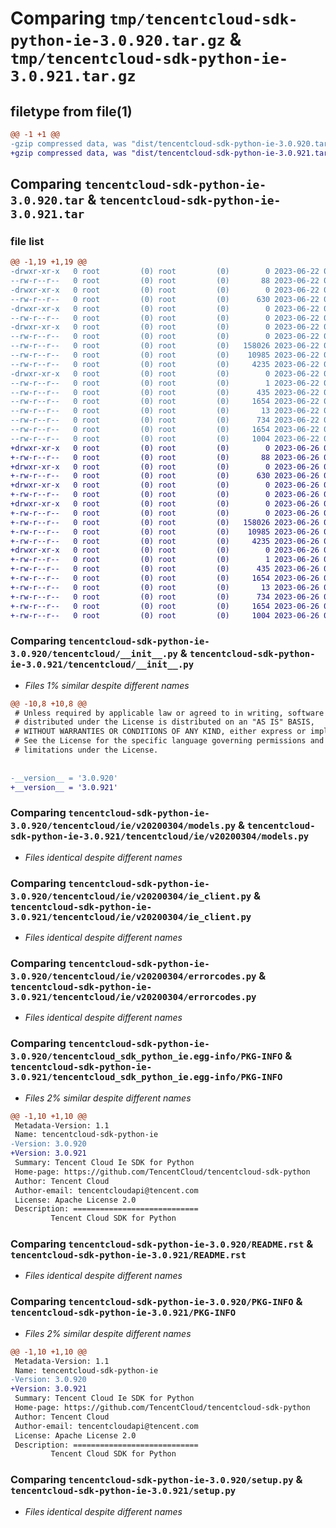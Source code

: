 # Comparing `tmp/tencentcloud-sdk-python-ie-3.0.920.tar.gz` & `tmp/tencentcloud-sdk-python-ie-3.0.921.tar.gz`

## filetype from file(1)

```diff
@@ -1 +1 @@
-gzip compressed data, was "dist/tencentcloud-sdk-python-ie-3.0.920.tar", last modified: Thu Jun 22 00:25:21 2023, max compression
+gzip compressed data, was "dist/tencentcloud-sdk-python-ie-3.0.921.tar", last modified: Mon Jun 26 00:25:58 2023, max compression
```

## Comparing `tencentcloud-sdk-python-ie-3.0.920.tar` & `tencentcloud-sdk-python-ie-3.0.921.tar`

### file list

```diff
@@ -1,19 +1,19 @@
-drwxr-xr-x   0 root         (0) root         (0)        0 2023-06-22 00:25:21.000000 tencentcloud-sdk-python-ie-3.0.920/
--rw-r--r--   0 root         (0) root         (0)       88 2023-06-22 00:25:21.000000 tencentcloud-sdk-python-ie-3.0.920/setup.cfg
-drwxr-xr-x   0 root         (0) root         (0)        0 2023-06-22 00:25:21.000000 tencentcloud-sdk-python-ie-3.0.920/tencentcloud/
--rw-r--r--   0 root         (0) root         (0)      630 2023-06-22 00:25:21.000000 tencentcloud-sdk-python-ie-3.0.920/tencentcloud/__init__.py
-drwxr-xr-x   0 root         (0) root         (0)        0 2023-06-22 00:25:21.000000 tencentcloud-sdk-python-ie-3.0.920/tencentcloud/ie/
--rw-r--r--   0 root         (0) root         (0)        0 2023-06-22 00:25:21.000000 tencentcloud-sdk-python-ie-3.0.920/tencentcloud/ie/__init__.py
-drwxr-xr-x   0 root         (0) root         (0)        0 2023-06-22 00:25:21.000000 tencentcloud-sdk-python-ie-3.0.920/tencentcloud/ie/v20200304/
--rw-r--r--   0 root         (0) root         (0)        0 2023-06-22 00:25:21.000000 tencentcloud-sdk-python-ie-3.0.920/tencentcloud/ie/v20200304/__init__.py
--rw-r--r--   0 root         (0) root         (0)   158026 2023-06-22 00:25:21.000000 tencentcloud-sdk-python-ie-3.0.920/tencentcloud/ie/v20200304/models.py
--rw-r--r--   0 root         (0) root         (0)    10985 2023-06-22 00:25:21.000000 tencentcloud-sdk-python-ie-3.0.920/tencentcloud/ie/v20200304/ie_client.py
--rw-r--r--   0 root         (0) root         (0)     4235 2023-06-22 00:25:21.000000 tencentcloud-sdk-python-ie-3.0.920/tencentcloud/ie/v20200304/errorcodes.py
-drwxr-xr-x   0 root         (0) root         (0)        0 2023-06-22 00:25:21.000000 tencentcloud-sdk-python-ie-3.0.920/tencentcloud_sdk_python_ie.egg-info/
--rw-r--r--   0 root         (0) root         (0)        1 2023-06-22 00:25:21.000000 tencentcloud-sdk-python-ie-3.0.920/tencentcloud_sdk_python_ie.egg-info/dependency_links.txt
--rw-r--r--   0 root         (0) root         (0)      435 2023-06-22 00:25:21.000000 tencentcloud-sdk-python-ie-3.0.920/tencentcloud_sdk_python_ie.egg-info/SOURCES.txt
--rw-r--r--   0 root         (0) root         (0)     1654 2023-06-22 00:25:21.000000 tencentcloud-sdk-python-ie-3.0.920/tencentcloud_sdk_python_ie.egg-info/PKG-INFO
--rw-r--r--   0 root         (0) root         (0)       13 2023-06-22 00:25:21.000000 tencentcloud-sdk-python-ie-3.0.920/tencentcloud_sdk_python_ie.egg-info/top_level.txt
--rw-r--r--   0 root         (0) root         (0)      734 2023-06-22 00:25:21.000000 tencentcloud-sdk-python-ie-3.0.920/README.rst
--rw-r--r--   0 root         (0) root         (0)     1654 2023-06-22 00:25:21.000000 tencentcloud-sdk-python-ie-3.0.920/PKG-INFO
--rw-r--r--   0 root         (0) root         (0)     1004 2023-06-22 00:25:21.000000 tencentcloud-sdk-python-ie-3.0.920/setup.py
+drwxr-xr-x   0 root         (0) root         (0)        0 2023-06-26 00:25:58.000000 tencentcloud-sdk-python-ie-3.0.921/
+-rw-r--r--   0 root         (0) root         (0)       88 2023-06-26 00:25:58.000000 tencentcloud-sdk-python-ie-3.0.921/setup.cfg
+drwxr-xr-x   0 root         (0) root         (0)        0 2023-06-26 00:25:58.000000 tencentcloud-sdk-python-ie-3.0.921/tencentcloud/
+-rw-r--r--   0 root         (0) root         (0)      630 2023-06-26 00:25:58.000000 tencentcloud-sdk-python-ie-3.0.921/tencentcloud/__init__.py
+drwxr-xr-x   0 root         (0) root         (0)        0 2023-06-26 00:25:58.000000 tencentcloud-sdk-python-ie-3.0.921/tencentcloud/ie/
+-rw-r--r--   0 root         (0) root         (0)        0 2023-06-26 00:25:58.000000 tencentcloud-sdk-python-ie-3.0.921/tencentcloud/ie/__init__.py
+drwxr-xr-x   0 root         (0) root         (0)        0 2023-06-26 00:25:58.000000 tencentcloud-sdk-python-ie-3.0.921/tencentcloud/ie/v20200304/
+-rw-r--r--   0 root         (0) root         (0)        0 2023-06-26 00:25:58.000000 tencentcloud-sdk-python-ie-3.0.921/tencentcloud/ie/v20200304/__init__.py
+-rw-r--r--   0 root         (0) root         (0)   158026 2023-06-26 00:25:58.000000 tencentcloud-sdk-python-ie-3.0.921/tencentcloud/ie/v20200304/models.py
+-rw-r--r--   0 root         (0) root         (0)    10985 2023-06-26 00:25:58.000000 tencentcloud-sdk-python-ie-3.0.921/tencentcloud/ie/v20200304/ie_client.py
+-rw-r--r--   0 root         (0) root         (0)     4235 2023-06-26 00:25:58.000000 tencentcloud-sdk-python-ie-3.0.921/tencentcloud/ie/v20200304/errorcodes.py
+drwxr-xr-x   0 root         (0) root         (0)        0 2023-06-26 00:25:58.000000 tencentcloud-sdk-python-ie-3.0.921/tencentcloud_sdk_python_ie.egg-info/
+-rw-r--r--   0 root         (0) root         (0)        1 2023-06-26 00:25:58.000000 tencentcloud-sdk-python-ie-3.0.921/tencentcloud_sdk_python_ie.egg-info/dependency_links.txt
+-rw-r--r--   0 root         (0) root         (0)      435 2023-06-26 00:25:58.000000 tencentcloud-sdk-python-ie-3.0.921/tencentcloud_sdk_python_ie.egg-info/SOURCES.txt
+-rw-r--r--   0 root         (0) root         (0)     1654 2023-06-26 00:25:58.000000 tencentcloud-sdk-python-ie-3.0.921/tencentcloud_sdk_python_ie.egg-info/PKG-INFO
+-rw-r--r--   0 root         (0) root         (0)       13 2023-06-26 00:25:58.000000 tencentcloud-sdk-python-ie-3.0.921/tencentcloud_sdk_python_ie.egg-info/top_level.txt
+-rw-r--r--   0 root         (0) root         (0)      734 2023-06-26 00:25:58.000000 tencentcloud-sdk-python-ie-3.0.921/README.rst
+-rw-r--r--   0 root         (0) root         (0)     1654 2023-06-26 00:25:58.000000 tencentcloud-sdk-python-ie-3.0.921/PKG-INFO
+-rw-r--r--   0 root         (0) root         (0)     1004 2023-06-26 00:25:58.000000 tencentcloud-sdk-python-ie-3.0.921/setup.py
```

### Comparing `tencentcloud-sdk-python-ie-3.0.920/tencentcloud/__init__.py` & `tencentcloud-sdk-python-ie-3.0.921/tencentcloud/__init__.py`

 * *Files 1% similar despite different names*

```diff
@@ -10,8 +10,8 @@
 # Unless required by applicable law or agreed to in writing, software
 # distributed under the License is distributed on an "AS IS" BASIS,
 # WITHOUT WARRANTIES OR CONDITIONS OF ANY KIND, either express or implied.
 # See the License for the specific language governing permissions and
 # limitations under the License.
 
 
-__version__ = '3.0.920'
+__version__ = '3.0.921'
```

### Comparing `tencentcloud-sdk-python-ie-3.0.920/tencentcloud/ie/v20200304/models.py` & `tencentcloud-sdk-python-ie-3.0.921/tencentcloud/ie/v20200304/models.py`

 * *Files identical despite different names*

### Comparing `tencentcloud-sdk-python-ie-3.0.920/tencentcloud/ie/v20200304/ie_client.py` & `tencentcloud-sdk-python-ie-3.0.921/tencentcloud/ie/v20200304/ie_client.py`

 * *Files identical despite different names*

### Comparing `tencentcloud-sdk-python-ie-3.0.920/tencentcloud/ie/v20200304/errorcodes.py` & `tencentcloud-sdk-python-ie-3.0.921/tencentcloud/ie/v20200304/errorcodes.py`

 * *Files identical despite different names*

### Comparing `tencentcloud-sdk-python-ie-3.0.920/tencentcloud_sdk_python_ie.egg-info/PKG-INFO` & `tencentcloud-sdk-python-ie-3.0.921/tencentcloud_sdk_python_ie.egg-info/PKG-INFO`

 * *Files 2% similar despite different names*

```diff
@@ -1,10 +1,10 @@
 Metadata-Version: 1.1
 Name: tencentcloud-sdk-python-ie
-Version: 3.0.920
+Version: 3.0.921
 Summary: Tencent Cloud Ie SDK for Python
 Home-page: https://github.com/TencentCloud/tencentcloud-sdk-python
 Author: Tencent Cloud
 Author-email: tencentcloudapi@tencent.com
 License: Apache License 2.0
 Description: ============================
         Tencent Cloud SDK for Python
```

### Comparing `tencentcloud-sdk-python-ie-3.0.920/README.rst` & `tencentcloud-sdk-python-ie-3.0.921/README.rst`

 * *Files identical despite different names*

### Comparing `tencentcloud-sdk-python-ie-3.0.920/PKG-INFO` & `tencentcloud-sdk-python-ie-3.0.921/PKG-INFO`

 * *Files 2% similar despite different names*

```diff
@@ -1,10 +1,10 @@
 Metadata-Version: 1.1
 Name: tencentcloud-sdk-python-ie
-Version: 3.0.920
+Version: 3.0.921
 Summary: Tencent Cloud Ie SDK for Python
 Home-page: https://github.com/TencentCloud/tencentcloud-sdk-python
 Author: Tencent Cloud
 Author-email: tencentcloudapi@tencent.com
 License: Apache License 2.0
 Description: ============================
         Tencent Cloud SDK for Python
```

### Comparing `tencentcloud-sdk-python-ie-3.0.920/setup.py` & `tencentcloud-sdk-python-ie-3.0.921/setup.py`

 * *Files identical despite different names*

